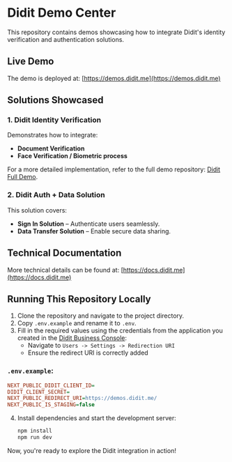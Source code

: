 # Didit Demo Center

This repository contains demos showcasing how to integrate Didit's identity verification and authentication solutions.

## Live Demo
The demo is deployed at: [https://demos.didit.me](https://demos.didit.me)

## Solutions Showcased
### 1. Didit Identity Verification
Demonstrates how to integrate:
- **Document Verification**
- **Face Verification / Biometric process**

For a more detailed implementation, refer to the full demo repository: [Didit Full Demo](https://github.com/didit-protocol/didit-full-demo).

### 2. Didit Auth + Data Solution
This solution covers:
- **Sign In Solution** – Authenticate users seamlessly.
- **Data Transfer Solution** – Enable secure data sharing.

## Technical Documentation
More technical details can be found at: [https://docs.didit.me](https://docs.didit.me)

## Running This Repository Locally

1. Clone the repository and navigate to the project directory.
2. Copy `.env.example` and rename it to `.env`.
3. Fill in the required values using the credentials from the application you created in the [Didit Business Console](https://business.didit.me):
   - Navigate to `Users -> Settings -> Redirection URI`
   - Ensure the redirect URI is correctly added

### `.env.example`:
```ini
NEXT_PUBLIC_DIDIT_CLIENT_ID=
DIDIT_CLIENT_SECRET=
NEXT_PUBLIC_REDIRECT_URI=https://demos.didit.me/
NEXT_PUBLIC_IS_STAGING=false
```

4. Install dependencies and start the development server:
   ```sh
   npm install
   npm run dev
   ```

Now, you're ready to explore the Didit integration in action!
